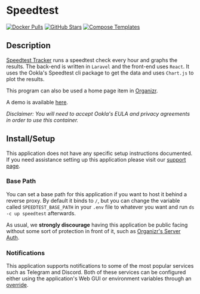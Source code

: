 # Speedtest

[![Docker Pulls](https://img.shields.io/docker/pulls/henrywhitaker3/speedtest-tracker?style=flat-square&color=607D8B&label=docker%20pulls&logo=docker)](https://hub.docker.com/r/henrywhitaker3/speedtest-tracker)
[![GitHub Stars](https://img.shields.io/github/stars/henrywhitaker3/Speedtest-Tracker?style=flat-square&color=607D8B&label=github%20stars&logo=github)](https://github.com/henrywhitaker3/Speedtest-Tracker)
[![Compose Templates](https://img.shields.io/static/v1?style=flat-square&color=607D8B&label=compose&message=templates)](https://github.com/GhostWriters/DockSTARTer/tree/master/compose/.apps/speedtest)

## Description

[Speedtest Tracker](https://github.com/henrywhitaker3/Speedtest-Tracker) runs a
speedtest check every hour and graphs the results. The back-end is written in
`Laravel` and the front-end uses `React`. It uses the Ookla's Speedtest cli
package to get the data and uses `Chart.js` to plot the results.

This program can also be used a home page item in
[Organizr](https://organizr.app).

A demo is available [here](https://speedtest.henrywhitaker.com).

_Disclaimer: You will need to accept Ookla's EULA and privacy agreements in
order to use this container._

## Install/Setup

This application does not have any specific setup instructions documented. If
you need assistance setting up this application please visit our
[support page](https://dockstarter.com/basics/support/).

### Base Path

You can set a base path for this application if you want to host it behind a
reverse proxy. By default it binds to `/`, but you can change the variable
called `SPEEDTEST_BASE_PATH` in your `.env` file to whatever you want and run
`ds -c up speedtest` afterwards.

As usual, we **strongly discourage** having this application be public facing
without some sort of protection in front of it, such as
[Organizr's Server Auth](https://docs.organizr.app/books/setup-features/page/serverauth).

### Notifications

This application supports notifications to some of the most popular services
such as Telegram and Discord. Both of these services can be configured either
using the application's Web GUI or environment variables through an
[override](https://dockstarter.com/overrides/introduction).
